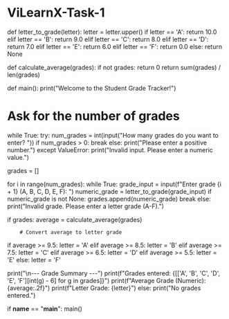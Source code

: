 # ViLearnX-Task-1
def letter_to_grade(letter):
    letter = letter.upper()
    if letter == 'A':
        return 10.0
    elif letter == 'B':
        return 9.0
    elif letter == 'C':
        return 8.0
    elif letter == 'D':
        return 7.0
    elif letter == 'E':
        return 6.0
    elif letter == 'F':
        return 0.0
    else:
        return None

def calculate_average(grades):
    if not grades:
        return 0
    return sum(grades) / len(grades)

def main():
    print("Welcome to the Student Grade Tracker!")
    
  # Ask for the number of grades
   while True:
        try:
            num_grades = int(input("How many grades do you want to enter? "))
            if num_grades > 0:
                break
            else:
                print("Please enter a positive number.")
        except ValueError:
            print("Invalid input. Please enter a numeric value.")

  grades = []
    
  for i in range(num_grades):
        while True:
            grade_input = input(f"Enter grade {i + 1} (A, B, C, D, E, F): ")
            numeric_grade = letter_to_grade(grade_input)
            if numeric_grade is not None:
                grades.append(numeric_grade)
                break
            else:
                print("Invalid grade. Please enter a letter grade (A-F).")

  if grades:
        average = calculate_average(grades)

        # Convert average to letter grade
  if average >= 9.5:
            letter = 'A'
        elif average >= 8.5:
            letter = 'B'
        elif average >= 7.5:
            letter = 'C'
        elif average >= 6.5:
            letter = 'D'
        elif average >= 5.5:
            letter = 'E'
        else:
            letter = 'F'

  print("\n--- Grade Summary ---")
        print(f"Grades entered: {[['A', 'B', 'C', 'D', 'E', 'F'][int(g) - 6] for g in grades]}")
        print(f"Average Grade (Numeric): {average:.2f}")
        print(f"Letter Grade: {letter}")
    else:
        print("No grades entered.")

if __name__ == "__main__":
    main()
